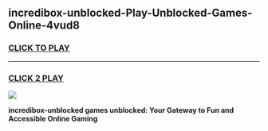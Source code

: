 
## incredibox-unblocked-Play-Unblocked-Games-Online-4vud8
<h3>
<a href="https://premium76.site?title=incredibox-unblocked&ref=25A">CLICK TO PLAY</a></h3>
<hr>

<h3>
<a href="https://premium76.site?title=incredibox-unblocked&ref=25A">CLICK 2 PLAY</a>
  
</h3>

<a href="https://premium76.site?title=incredibox-unblocked&ref=25A"><img src="https://clearcache.store/games.png"></a>


**incredibox-unblocked games unblocked: Your Gateway to Fun and Accessible Online Gaming**

